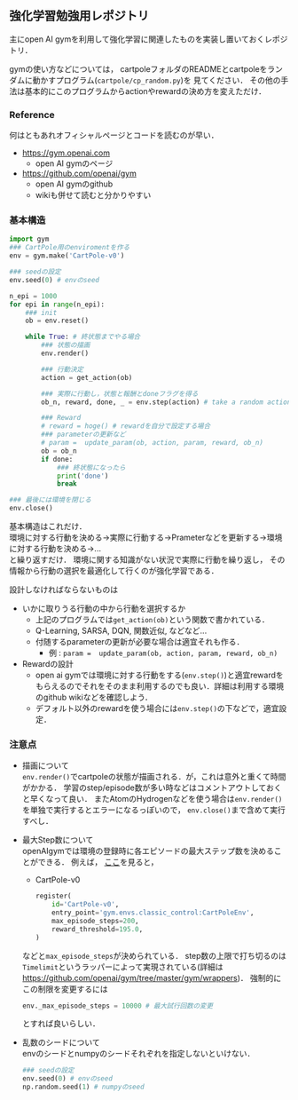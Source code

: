 ## 強化学習勉強用レポジトリ
主にopen AI gymを利用して強化学習に関連したものを実装し置いておくレポジトリ．

gymの使い方などについては，
cartpoleフォルダのREADMEとcartpoleをランダムに動かすプログラム(`cartpole/cp_random.py`)を
見てください．
その他の手法は基本的にこのプログラムからactionやrewardの決め方を変えただけ．

### Reference
何はともあれオフィシャルページとコードを読むのが早い．
* https://gym.openai.com
  * open AI gymのページ
* https://github.com/openai/gym
  * open AI gymのgithub
  * wikiも併せて読むと分かりやすい


### 基本構造
```python
import gym
### CartPole用のenviromentを作る
env = gym.make('CartPole-v0')

### seedの設定
env.seed(0) # envのseed

n_epi = 1000
for epi in range(n_epi):
    ### init
    ob = env.reset()

    while True: # 終状態までやる場合
        ### 状態の描画
        env.render()

        ### 行動決定
        action = get_action(ob)

        ### 実際に行動し，状態と報酬とdoneフラグを得る
        ob_n, reward, done, _ = env.step(action) # take a random action

        ### Reward
        # reward = hoge() # rewardを自分で設定する場合
        ### parameterの更新など
        # param =  update_param(ob, action, param, reward, ob_n)
        ob = ob_n
        if done:
            ### 終状態になったら
            print('done')
            break

### 最後には環境を閉じる
env.close()
```
基本構造はこれだけ．\
環境に対する行動を決める->実際に行動する->Prameterなどを更新する->環境に対する行動を決める->...\
と繰り返すだけ．
環境に関する知識がない状況で実際に行動を繰り返し，
その情報から行動の選択を最適化して行くのが強化学習である．

設計しなければならないものは
* いかに取りうる行動の中から行動を選択するか
    * 上記のプログラムでは`get_action(ob)`という関数で書かれている．
    * Q-Learning, SARSA, DQN, 関数近似, などなど...
    * 付随するparameterの更新が必要な場合は適宜それも作る．
        * 例 : `param =  update_param(ob, action, param, reward, ob_n)`
* Rewardの設計
    * open ai gymでは環境に対する行動をする(`env.step()`)と適宜rewardをもらえるのでそれをそのまま利用するのでも良い．詳細は利用する環境のgithub wikiなどを確認しよう．
    * デフォルト以外のrewardを使う場合には`env.step()`の下などで，適宜設定．


### 注意点
* 描画について \
    `env.render()`でcartpoleの状態が描画される．が，これは意外と重くて時間がかかる．
    学習のstep/episode数が多い時などはコメントアウトしておくと早くなって良い．
    またAtomのHydrogenなどを使う場合は`env.render()`を単独で実行するとエラーになるっぽいので，
    `env.close()`まで含めて実行すべし．

* 最大Step数について \
    openAIgymでは環境の登録時に各エピソードの最大ステップ数を決めることができる．
    例えば，
    [ここ](https://github.com/openai/gym/blob/master/gym/envs/__init__.py )を見ると，
    * CartPole-v0
        ```Python
        register(
            id='CartPole-v0',
            entry_point='gym.envs.classic_control:CartPoleEnv',
            max_episode_steps=200,
            reward_threshold=195.0,
        )
        ```
    などと`max_episode_steps`が決められている．
    step数の上限で打ち切るのは`Timelimit`というラッパーによって実現されている(詳細は https://github.com/openai/gym/tree/master/gym/wrappers)．
    強制的にこの制限を変更するには
    ```Python
    env._max_episode_steps = 10000 # 最大試行回数の変更
    ```
    とすれば良いらしい．

* 乱数のシードについて \
    envのシードとnumpyのシードそれぞれを指定しないといけない．
    ```Python
    ### seedの設定
    env.seed(0) # envのseed
    np.random.seed(1) # numpyのseed
    ```
